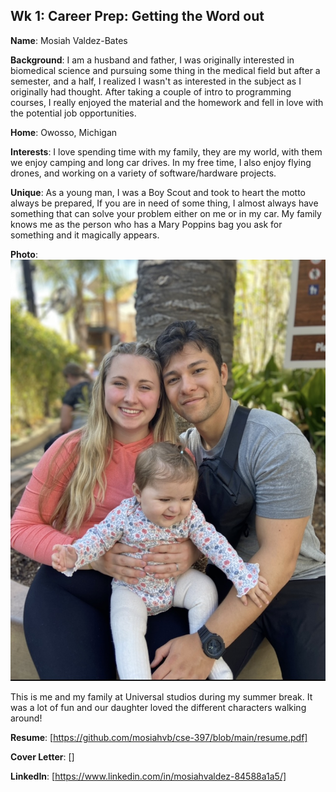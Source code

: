 
## Wk 1: Career Prep: Getting the Word out

**Name**: Mosiah Valdez-Bates

**Background**: I am a husband and father, I was originally interested in biomedical science and pursuing some thing in the medical field but after a semester, and a half, I realized I wasn't as interested in the subject as I originally had thought. After taking a couple of intro to programming courses, I really enjoyed the material and the homework and fell in love with the potential job opportunities.

**Home**: Owosso, Michigan 

**Interests**: I love spending time with my family, they are my world, with them we enjoy camping and long car drives. In my free time, I also enjoy flying drones, and working on a variety of software/hardware projects.

**Unique**: As a young man, I was a Boy Scout and took to heart the motto always be prepared, If you are in need of some thing, I almost always have something that can solve your problem either on me or in my car. My family knows me as the person who has a Mary Poppins bag you ask for something and it magically appears.

**Photo**: 
![image](img/IMG_6513.jpg)

This is me and my family at Universal studios during my summer break. It was a lot of fun and our daughter loved the different characters walking around!

**Resume**: 
[https://github.com/mosiahvb/cse-397/blob/main/resume.pdf]


**Cover Letter**:
[]

**LinkedIn**: 
[https://www.linkedin.com/in/mosiahvaldez-84588a1a5/]
